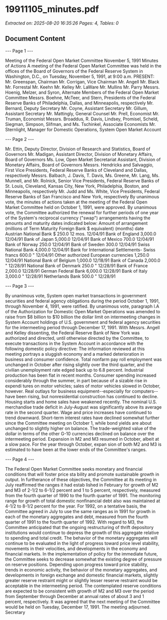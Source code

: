 # 19911105_minutes.pdf

*Extracted on: 2025-08-20 16:35:26*
*Pages: 4, Tables: 0*

## Document Content

--- Page 1 ---

Meeting of the Federal Open Market Committee
November 5, 1991
Minutes of Actions
A meeting of the Federal Open Market Committee was held in
the offices of the Board of Governors of the Federal Reserve System in
Washington, D.C., on Tuesday, November 5, 1991, at 9:00 a.m.
PRESENT: Mr. Greenspan, Chairman
Mr. Corrigan, Vice Chairman
Mr. Angell
Mr. Black
Mr. Forrestal
Mr. Keehn
Mr. Kelley
Mr. LaWare
Mr. Mullins
Mr. Parry
Messrs. Hoenig, Melzer, and Syron, Alternate
Members of the Federal Open Market Committee
Messrs. Boehne, McTeer, and Stern, Presidents of
the Federal Reserve Banks of Philadelphia,
Dallas, and Minneapolis, respectively
Mr. Bernard, Deputy Secretary
Mr. Coyne, Assistant Secretary
Mr. Gillum, Assistant Secretary
Mr. Mattingly, General Counsel
Mr. Prell, Economist
Mr. Truman, Economist
Messrs. Broaddus, R. Davis, Lindsey, Promisel,
Scheld, Siegman, Simpson, Slifman, and
Ms. Tschinkel, Associate Economists
Mr. Sternlight, Manager for Domestic Operations,
System Open Market Account

--- Page 2 ---

Mr. Ettin, Deputy Director, Division of Research
and Statistics, Board of Governors
Mr. Madigan, Assistant Director, Division of
Monetary Affairs, Board of Governors
Ms. Low, Open Market Secretariat Assistant,
Division of Monetary Affairs, Board of
Governors
Messrs. Hendricks and Salvaggio, First Vice Presidents,
Federal Reserve Banks of Cleveland and Dallas,
respectively
Messrs. Balbach, J. Davis, T. Davis, Ms. Greene,
Mr. Lang, Ms. Munnell, and Mr. Rolnick,
Senior Vice Presidents, Federal Reserve Banks
of St. Louis, Cleveland, Kansas City, New York,
Philadelphia, Boston, and Minneapolis,
respectively
Mr. Judd and Ms. White, Vice Presidents, Federal
Reserve Banks of San Francisco and New York,
respectively
By unanimous vote, the minutes of actions taken at the
meeting of the Federal Open Market Committee held on October 1, 1991,
were approved.
By unanimous vote, the Committee authorized the renewal for
further periods of one year of the System's reciprocal currency
("swap") arrangements having the amounts and maturity dates indicated
below:
Amount of
arrangement
(millions of Term Maturity
Foreign Bank $ equivalent) (months) date
Austrian National Bank $ 250.0 12 mos. 12/04/91
Bank of England 3,000.0 12/04/91
Bank of Japan 5,000.0 12/04/91
Bank of Mexico 700.0 12/04/91
Bank of Norway 250.0 12/04/91
Bank of Sweden 300.0 12/04/91
Swiss National Bank 4,000.0 12/04/91
Bank for International
Settlements-
Swiss francs 600.0 " 12/04/91
Other authorized
European currencies 1,250.0 12/04/91
National Bank of Belgium 1,000.0 12/18/91
Bank of Canada 2,000.0 " 12/28/91
National Bank of Denmark 250.0 " 12/28/91
Bank of France 2,000.0 12/28/91
German Federal Bank 6,000.0 12/28/91
Bank of Italy 3,000.0 " 12/28/91
Netherlands Bank 500.0 " 12/28/91

--- Page 3 ---

By unanimous vote, System open market transactions in government
securities and federal agency obligations during the period October 1,
1991, through November 4, 1991, were ratified.
By unanimous vote, paragraph l.A of the Authorization for Domestic
Open Market Operations was amended to raise from $8 billion to $10 billion
the dollar limit on intermeeting changes in System Account holdings of U.S.
government and federal agency securities for the intermeeting period
through December 17, 1991.
With Messrs. Angell and Kelley dissenting, the Federal Reserve
Bank of New York was authorized and directed, until otherwise directed by
the Committee, to execute transactions in the System Account in accordance
with the following domestic policy directive:
The information reviewed at this meeting portrays
a sluggish economy and a marked deterioration in
business and consumer confidence. Total nonfarm pay
roll employment was unchanged in October after rising
slightly over the third quarter, and the civilian
unemployment rate edged back up to 6.8 percent.
Industrial production has been flat in recent months.
Consumer spending increased considerably through the
summer, in part because of a sizable rise in expendi
tures on motor vehicles; sales of motor vehicles slowed
in October, however. Real outlays for business
equipment--especially for computers--have been rising,
but nonresidential construction has continued to
decline. Housing starts and home sales have weakened
recently. The nominal U.S. merchandise trade deficit
in July-August was significantly above its average rate
in the second quarter. Wage and price increases have
continued to trend downward.
Short-term interest rates have declined somewhat
further since the Committee meeting on October 1, while
bond yields are about unchanged to slightly higher on
balance. The trade-weighted value of the dollar in
terms of the other G-10 currencies declined on balance
over the intermeeting period.
Expansion in M2 and M3 resumed in October, albeit
at a slow pace. For the year through October, expan
sion of both M2 and M3 is estimated to have been at the
lower ends of the Committee's ranges.

--- Page 4 ---

The Federal Open Market Committee seeks monetary
and financial conditions that will foster price sta
bility and promote sustainable growth in output. In
furtherance of these objectives, the Committee at its
meeting in July reaffirmed the ranges it had estab
lished in February for growth of M2 and M3 of 2-1/2 to
6-1/2 percent and 1 to 5 percent, respectively,
measured from the fourth quarter of 1990 to the fourth
quarter of 1991. The monitoring range for growth of
total domestic nonfinancial debt also was maintained at
4-1/2 to 8-1/2 percent for the year. For 1992, on a
tentative basis, the Committee agreed in July to use
the same ranges as in 1991 for growth in each of the
monetary aggregates and debt, measured from the fourth
quarter of 1991 to the fourth quarter of 1992. With
regard to M3, the Committee anticipated that the
ongoing restructuring of thrift depository institutions
would continue to depress the growth of this aggregate
relative to spending and total credit. The behavior of
the monetary aggregates will continue to be evaluated
in the light of progress toward price level stability,
movements in their velocities, and developments in the
economy and financial markets.
In the implementation of policy for the immediate
future, the Committee seeks to decrease somewhat the
existing degree of pressure on reserve positions.
Depending upon progress toward price stability, trends
in economic activity, the behavior of the monetary
aggregates, and developments in foreign exchange and
domestic financial markets, slightly greater reserve
restraint might or slightly lesser reserve restraint
would be acceptable in the intermeeting period. The
contemplated reserve conditions are expected to be
consistent with growth of M2 and M3 over the period
from September through December at annual rates of
about 3 and 1 percent, respectively.
It was agreed that the next meeting of the Committee would
be held on Tuesday, December 17, 1991.
The meeting adjourned.
Secretary